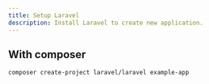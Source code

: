 ```yaml
---
title: Setup Laravel
description: Install Laravel to create new application.
---
```


## With composer

```bash
composer create-project laravel/laravel example-app
```
